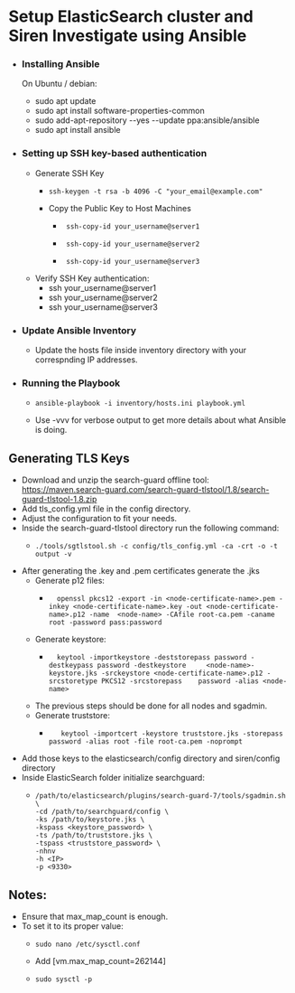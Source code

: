# Setup ElasticSearch cluster and Siren Investigate using Ansible

- ### Installing Ansible
    On Ubuntu / debian:
    - sudo apt update 
    - sudo apt install software-properties-common 
    - sudo add-apt-repository --yes --update ppa:ansible/ansible 
    - sudo apt install ansible

- ### Setting up SSH key-based authentication
    - Generate SSH Key
      -     ssh-keygen -t rsa -b 4096 -C "your_email@example.com"
    
      - Copy the Public Key to Host Machines
        
        -      ssh-copy-id your_username@server1 
        -      ssh-copy-id your_username@server2
        -      ssh-copy-id your_username@server3
    
    - Verify SSH Key authentication:
        - ssh your_username@server1
        - ssh your_username@server2
        - ssh your_username@server3

- ### Update Ansible Inventory 
  - Update the hosts file inside inventory directory with your correspnding IP addresses.

- ### Running the Playbook
  -     ansible-playbook -i inventory/hosts.ini playbook.yml
  - Use -vvv  for verbose output to get more details about what Ansible is doing.

## Generating TLS Keys
- Download and unzip the search-guard offline tool: https://maven.search-guard.com/search-guard-tlstool/1.8/search-guard-tlstool-1.8.zip
- Add tls_config.yml file in the config directory.
- Adjust the configuration to fit your needs.
- Inside the search-guard-tlstool directory run the following command:  
  -     ./tools/sgtlstool.sh -c config/tls_config.yml -ca -crt -o -t output -v
- After generating the .key and .pem certificates generate the .jks 
  - Generate p12 files:
    -       openssl pkcs12 -export -in <node-certificate-name>.pem -inkey <node-certificate-name>.key -out <node-certificate-name>.p12 -name  <node-name> -CAfile root-ca.pem -caname root -password pass:password
  - Generate keystore:
    -       keytool -importkeystore -deststorepass password -destkeypass password -destkeystore 	<node-name>-keystore.jks -srckeystore <node-certificate-name>.p12 -srcstoretype PKCS12 -srcstorepass 	password -alias <node-name>
  - The previous steps should be done for all nodes and sgadmin.
  - Generate truststore:
    -        keytool -importcert -keystore truststore.jks -storepass password -alias root -file root-ca.pem -noprompt
- Add those keys to the elasticsearch/config directory and siren/config directory
- Inside ElasticSearch folder initialize searchguard:
  -     /path/to/elasticsearch/plugins/search-guard-7/tools/sgadmin.sh \
        -cd /path/to/searchguard/config \
        -ks /path/to/keystore.jks \
        -kspass <keystore_password> \
        -ts /path/to/truststore.jks \
        -tspass <truststore_password> \
        -nhnv
        -h <IP>
        -p <9330>

## Notes:
- Ensure that max_map_count is enough.
- To set it to its proper value:
  -     sudo nano /etc/sysctl.conf
  - Add [vm.max_map_count=262144]
  -     sudo sysctl -p

